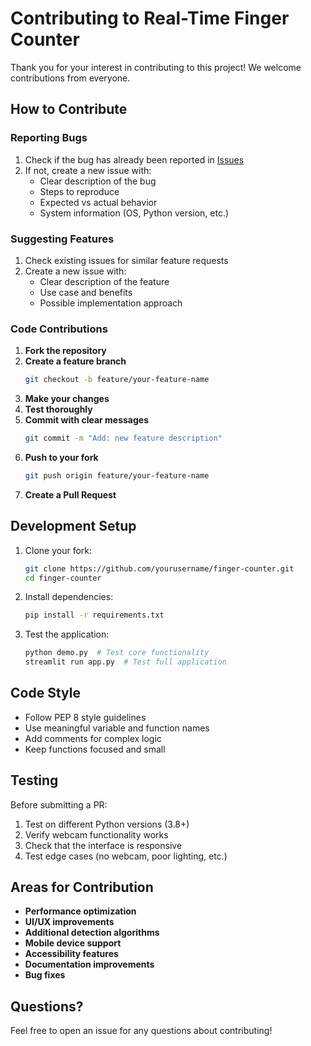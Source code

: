 # Contributing to Real-Time Finger Counter

Thank you for your interest in contributing to this project! We welcome contributions from everyone.

## How to Contribute

### Reporting Bugs

1. Check if the bug has already been reported in [Issues](https://github.com/yourusername/finger-counter/issues)
2. If not, create a new issue with:
   - Clear description of the bug
   - Steps to reproduce
   - Expected vs actual behavior
   - System information (OS, Python version, etc.)

### Suggesting Features

1. Check existing issues for similar feature requests
2. Create a new issue with:
   - Clear description of the feature
   - Use case and benefits
   - Possible implementation approach

### Code Contributions

1. **Fork the repository**
2. **Create a feature branch**
   ```bash
   git checkout -b feature/your-feature-name
   ```
3. **Make your changes**
4. **Test thoroughly**
5. **Commit with clear messages**
   ```bash
   git commit -m "Add: new feature description"
   ```
6. **Push to your fork**
   ```bash
   git push origin feature/your-feature-name
   ```
7. **Create a Pull Request**

## Development Setup

1. Clone your fork:
   ```bash
   git clone https://github.com/yourusername/finger-counter.git
   cd finger-counter
   ```

2. Install dependencies:
   ```bash
   pip install -r requirements.txt
   ```

3. Test the application:
   ```bash
   python demo.py  # Test core functionality
   streamlit run app.py  # Test full application
   ```

## Code Style

- Follow PEP 8 style guidelines
- Use meaningful variable and function names
- Add comments for complex logic
- Keep functions focused and small

## Testing

Before submitting a PR:

1. Test on different Python versions (3.8+)
2. Verify webcam functionality works
3. Check that the interface is responsive
4. Test edge cases (no webcam, poor lighting, etc.)

## Areas for Contribution

- **Performance optimization**
- **UI/UX improvements**
- **Additional detection algorithms**
- **Mobile device support**
- **Accessibility features**
- **Documentation improvements**
- **Bug fixes**

## Questions?

Feel free to open an issue for any questions about contributing!